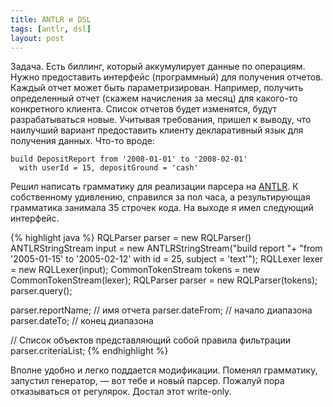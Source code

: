```yaml
---
title: ANTLR и DSL
tags: [antlr, dsl]
layout: post
---
```

Задача. Есть биллинг, который аккумулирует данные по операциям. Нужно предоставить интерфейс (программный) для получения отчетов. Каждый отчет может быть параметризирован. Например, получить определенный отчет (скажем начисления за месяц) для какого-то конкретного клиента. Список отчетов будет изменятся, будут разрабатываться новые. Учитывая требования, пришел к выводу, что наилучший вариант предоставить клиенту декларативный язык для получения данных. Что-то вроде:

    build DepositReport from '2008-01-01' to '2008-02-01'
      with userId = 15, depositGround = 'cash'

Решил написать грамматику для реализации парсера на [ANTLR][ref-antlr]. К собственному удивлению, справился за пол часа, а результирующая грамматика занимала 35 строчек кода. На выходе я имел следующий интерфейс.

{% highlight java %}
RQLParser parser = new RQLParser()
ANTLRStringStream input = new ANTLRStringStream("build report "+
  "from '2005-01-15' to '2005-02-12' with id = 25, subject = 'text'");
RQLLexer lexer = new RQLLexer(input);
CommonTokenStream tokens = new CommonTokenStream(lexer);
RQLParser parser = new RQLParser(tokens);
parser.query();

parser.reportName; // имя отчета
parser.dateFrom; // начало диапазона
parser.dateTo; // конец диапазона

// Список объектов представляющий собой правила фильтрации
parser.criteriaList;
{% endhighlight %}

Вполне удобно и легко поддается модификации. Поменял грамматику, запустил генератор, — вот тебе и новый парсер. Пожалуй пора отказываться от регулярок. Достал этот write-only.

[ref-antlr]: http://www.antlr.org/